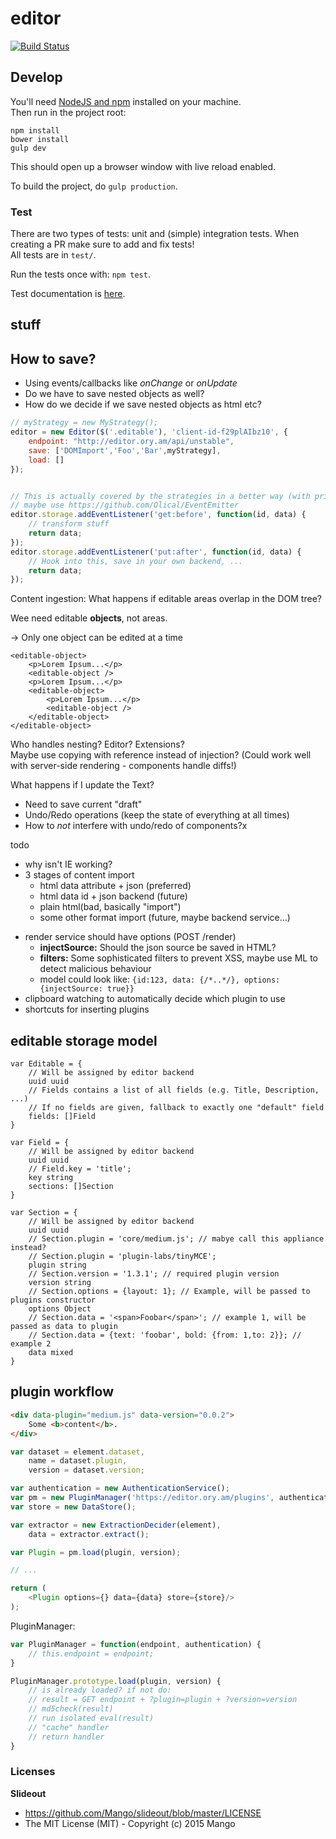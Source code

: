 # editor

[![Build Status](https://travis-ci.org/ory-am/editor.svg?branch=master)](https://travis-ci.org/ory-am/editor)

## Develop

You'll need [NodeJS and npm](https://nodejs.org) installed on your machine.  
Then run in the project root:

```
npm install
bower install
gulp dev
```

This should open up a browser window with live reload enabled.

To build the project, do `gulp production`.

### Test

There are two types of tests: unit and (simple) integration tests. When creating a PR make sure to add and fix tests!  
All tests are in `test/`.

Run the tests once with: `npm test`.

Test documentation is [here](test/README.md).

## stuff

## How to save?

* Using events/callbacks like *onChange* or *onUpdate*
* Do we have to save nested objects as well?
* How do we decide if we save nested objects as html etc?

```js
// myStrategy = new MyStrategy();
editor = new Editor($('.editable'), 'client-id-f29plAIbz10', {
    endpoint: "http://editor.ory.am/api/unstable",
    save: ['DOMImport','Foo','Bar',myStrategy],
    load: []
});


// This is actually covered by the strategies in a better way (with priorities)
// maybe use https://github.com/Olical/EventEmitter
editor.storage.addEventListener('get:before', function(id, data) {
    // transform stuff
    return data;
});
editor.storage.addEventListener('put:after', function(id, data) {
    // Hook into this, save in your own backend, ...
    return data;
});
```

Content ingestion: What happens if editable areas overlap in the DOM tree?

Wee need editable **objects**, not areas.

-> Only one object can be edited at a time

```
<editable-object>
    <p>Lorem Ipsum...</p>
    <editable-object />
    <p>Lorem Ipsum...</p>
    <editable-object>
        <p>Lorem Ipsum...</p>
        <editable-object />
    </editable-object>
</editable-object>
```

Who handles nesting? Editor? Extensions?  
Maybe use copying with reference instead of injection? (Could work well with server-side rendering - components handle diffs!)

What happens if I update the Text?
* Need to save current "draft"
* Undo/Redo operations (keep the state of everything at all times)
 * How to *not* interfere with undo/redo of components?x

todo
* why isn't IE working?
* 3 stages of content import
  - html data attribute + json (preferred)
  - html data id + json backend (future)
  - plain html(bad, basically "import")
  - some other format import (future, maybe backend service...)
- render service should have options (POST /render)
  - **injectSource:** Should the json source be saved in HTML?
  - **filters:** Some sophisticated filters to prevent XSS, maybe use ML to detect malicious behaviour
  - model could look like: `{id:123, data: {/*..*/}, options: {injectSource: true}}`
- clipboard watching to automatically decide which plugin to use
- shortcuts for inserting plugins

## editable storage model

```
var Editable = {
    // Will be assigned by editor backend
    uuid uuid
    // Fields contains a list of all fields (e.g. Title, Description, ...)
    // If no fields are given, fallback to exactly one "default" field
    fields: []Field
}

var Field = {
    // Will be assigned by editor backend
    uuid uuid
    // Field.key = 'title';
    key string
    sections: []Section
}

var Section = {
    // Will be assigned by editor backend
    uuid uuid
    // Section.plugin = 'core/medium.js'; // mabye call this appliance instead?
    // Section.plugin = 'plugin-labs/tinyMCE';
    plugin string
    // Section.version = '1.3.1'; // required plugin version
    version string
    // Section.options = {layout: 1}; // Example, will be passed to plugins constructor
    options Object
    // Section.data = '<span>Foobar</span>'; // example 1, will be passed as data to plugin
    // Section.data = {text: 'foobar', bold: {from: 1,to: 2}}; // example 2
    data mixed
}
```

## plugin workflow

```html
<div data-plugin="medium.js" data-version="0.0.2">
    Some <b>content</b>.
</div>
```

```js
var dataset = element.dataset,
    name = dataset.plugin,
    version = dataset.version;

var authentication = new AuthenticationService();
var pm = new PluginManager('https://editor.ory.am/plugins', authentication);
var store = new DataStore();

var extractor = new ExtractionDecider(element),
    data = extractor.extract();

var Plugin = pm.load(plugin, version);

// ...

return (
    <Plugin options={} data={data} store={store}/>
);
```

PluginManager:

```js
var PluginManager = function(endpoint, authentication) {
    // this.endpoint = endpoint;
}

PluginManager.prototype.load(plugin, version) {
    // is already loaded? if not do:
    // result = GET endpoint + ?plugin=plugin + ?version=version
    // md5check(result)
    // run isolated eval(result)
    // "cache" handler
    // return handler
}

```

### Licenses

**Slideout**
* https://github.com/Mango/slideout/blob/master/LICENSE
* The MIT License (MIT) - Copyright (c) 2015 Mango
